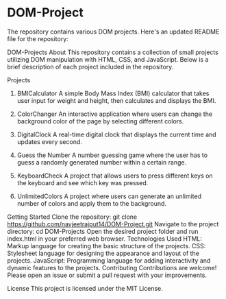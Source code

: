 # DOM-Project
The repository contains various DOM projects. Here's an updated README file for the repository:

DOM-Projects
About
This repository contains a collection of small projects utilizing DOM manipulation with HTML, CSS, and JavaScript. Below is a brief description of each project included in the repository.

Projects
1. BMICalculator
A simple Body Mass Index (BMI) calculator that takes user input for weight and height, then calculates and displays the BMI.

2. ColorChanger
An interactive application where users can change the background color of the page by selecting different colors.

3. DigitalClock
A real-time digital clock that displays the current time and updates every second.

4. Guess the Number
A number guessing game where the user has to guess a randomly generated number within a certain range.

5. KeyboardCheck
A project that allows users to press different keys on the keyboard and see which key was pressed.

6. UnlimitedColors
A project where users can generate an unlimited number of colors and apply them to the background.

Getting Started
Clone the repository:
git clone https://github.com/navjeetrajput14/DOM-Project.git
Navigate to the project directory:
cd DOM-Projects
Open the desired project folder and run index.html in your preferred web browser.
Technologies Used
HTML: Markup language for creating the basic structure of the projects.
CSS: Stylesheet language for designing the appearance and layout of the projects.
JavaScript: Programming language for adding interactivity and dynamic features to the projects.
Contributing
Contributions are welcome! Please open an issue or submit a pull request with your improvements.

License
This project is licensed under the MIT License.

